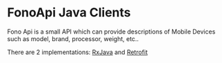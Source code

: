 # FonoApi Java Clients

Fono Api is a small API which can provide descriptions of Mobile Devices such as model, brand, processor, weight, etc..

There are 2 implementations: [RxJava](/fonoapi-rxjava/) and [Retrofit](/fonoapi-retrofit/)
